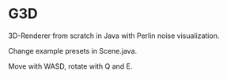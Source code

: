 # G3D

3D-Renderer from scratch in Java with Perlin noise visualization.

Change example presets in Scene.java.

Move with WASD, rotate with Q and E.
